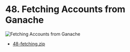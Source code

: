 #   48. Fetching Accounts from Ganache

![Fetching Accounts from Ganache](../img/48_Fetching-Accounts-from-Ganache.png)

-   [48-fetching.zip](https://github.com/web3-nfts/bt-web3/raw/main/Curricula/developers-guide/Resources/48-fetching.zip)